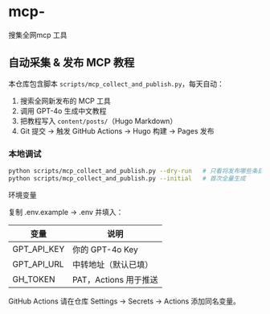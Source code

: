 # mcp-
搜集全网mcp 工具

## 自动采集 & 发布 MCP 教程

本仓库包含脚本 `scripts/mcp_collect_and_publish.py`，每天自动：

1. 搜索全网新发布的 MCP 工具  
2. 调用 GPT-4o 生成中文教程  
3. 把教程写入 `content/posts/`（Hugo Markdown）  
4. Git 提交 → 触发 GitHub Actions → Hugo 构建 → Pages 发布  

### 本地调试

```bash
python scripts/mcp_collect_and_publish.py --dry-run   # 只看将发布哪些条目
python scripts/mcp_collect_and_publish.py --initial   # 首次全量生成
```

环境变量

复制 .env.example → .env 并填入：

| 变量         | 说明                |
| ------------ | ------------------- |
| GPT_API_KEY  | 你的 GPT-4o Key     |
| GPT_API_URL  | 中转地址（默认已填）|
| GH_TOKEN     | PAT，Actions 用于推送|

GitHub Actions 请在仓库 Settings → Secrets → Actions 添加同名变量。
